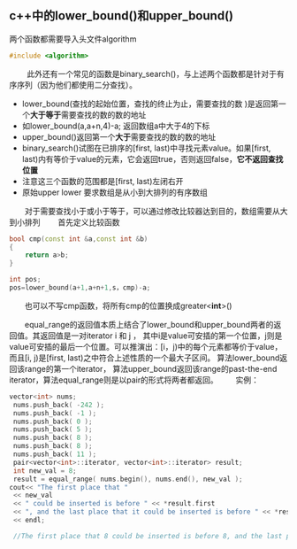 ## c++中的lower_bound()和upper_bound()
两个函数都需要导入头文件algorithm
```c++
#include <algorithm>
```
&emsp;&emsp; 此外还有一个常见的函数是binary_search()，与上述两个函数都是针对于有序序列（因为他们都使用二分查找）。  
* lower_bound(查找的起始位置，查找的终止为止，需要查找的数 )是返回第一个**大于等于**需要查找的数的数的地址  
* 如lower_bound(a,a+n,4)-a; 返回数组a中大于4的下标
* upper_bound()返回第一个**大于**需要查找的数的数的地址
* binary_search()试图在已排序的[first, last)中寻找元素value。如果[first, last)内有等价于value的元素，它会返回true，否则返回false，**它不返回查找位置**
* 注意这三个函数的范围都是[first, last)左闭右开
* 原始upper lower 要求数组是从小到大排列的有序数组

&emsp;&emsp;对于需要查找小于或小于等于，可以通过修改比较器达到目的，数组需要从大到小排列
&emsp;&emsp;首先定义比较函数
```c++
bool cmp(const int &a,const int &b)
{
    return a>b;
}

int pos;
pos=lower_bound(a+1,a+n+1,s，cmp)-a;
```
&emsp;&emsp;也可以不写cmp函数，将所有cmp的位置换成greater<**int**>()

&emsp;&emsp;equal_range的返回值本质上结合了lower_bound和upper_bound两者的返回值。其返回值是一对iterator i 和 j ， 其中i是value可安插的第一个位置，j则是value可安插的最后一个位置。可以推演出：[i，j)中的每个元素都等价于value，而且[i, j)是[first, last)之中符合上述性质的一个最大子区间。  算法lower_bound返回该range的第一个iterator， 算法upper_bound返回该range的past-the-end iterator，算法equal_range则是以pair的形式将两者都返回。
&emsp;&emsp;实例：
```c++
vector<int> nums;
 nums.push_back( -242 );
 nums.push_back( -1 );
 nums.push_back( 0 );
 nums.push_back( 5 );
 nums.push_back( 8 );
 nums.push_back( 8 );
 nums.push_back( 11 );
 pair<vector<int>::iterator, vector<int>::iterator> result;
 int new_val = 8;  
 result = equal_range( nums.begin(), nums.end(), new_val ); 
cout<< "The first place that " 
 << new_val
 << " could be inserted is before " << *result.first
 << ", and the last place that it could be inserted is before " << *result.second
 << endl;

 //The first place that 8 could be inserted is before 8, and the last place that it could be inserted is before 11
```
